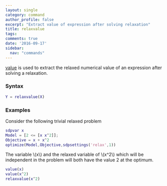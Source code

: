 ```yaml
---
layout: single
category: command
author_profile: false
excerpt: "Extract value of expression after solving relaxation"
title: relaxvalue
tags:
comments: true
date: '2016-09-17'
sidebar:
  nav: "commands"
---
```


[value](/command/value) is used to extract the relaxed numerical value of an expression after solving a relaxation.

### Syntax

````matlab
Y = relaxvalue(X)
````

### Examples

Consider the following trivial relaxed problem


````matlab
sdpvar x
Model = [2 <= [x x^2]];
Objective = x + x^2
optimize(Model,Objective,sdpsettings('relax',1))
````

The variable \\(x\\) and the relaxed variable of \\(x^2\\) which will be independent in the problem will both have the value 2 at the optimum.

````matlab
value(x)
value(x^2)
relaxvalue(x^2)
````

